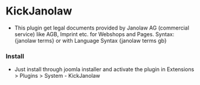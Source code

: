 # KickJanolaw

* This plugin get legal documents provided by Janolaw AG (commercial service) like AGB, Imprint etc. for Webshops and Pages. Syntax: {janolaw terms} or with Language Syntax {janolaw terms gb}

### Install
* Just install through joomla installer and activate the plugin in Extensions > Plugins > System - KickJanolaw